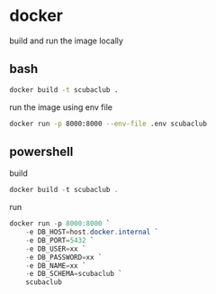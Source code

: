 # docker

build and run the image locally

## bash

```bash
docker build -t scubaclub .
```

run the image using env file

```bash
docker run -p 8000:8000 --env-file .env scubaclub
```

## powershell

build

```ps1
docker build -t scubaclub .
```

run

```ps1
docker run -p 8000:8000 `
    -e DB_HOST=host.docker.internal `
    -e DB_PORT=5432 `
    -e DB_USER=xx `
    -e DB_PASSWORD=xx `
    -e DB_NAME=xx `
    -e DB_SCHEMA=scubaclub `
    scubaclub
```
